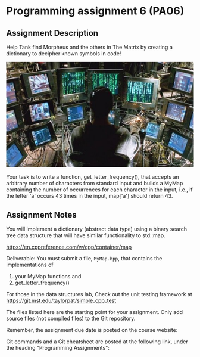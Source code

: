 Programming assignment 6 (PA06)
==============================

## Assignment Description
Help Tank find Morpheus and the others in The Matrix by creating a dictionary to decipher known symbols in code!

![matrix](tank_matrix.jpg)

Your task is to write a function, get_letter_frequency(), that accepts an 
arbitrary number of characters from standard input and builds a MyMap containing the
number of occurrences for each character in the input, i.e., if the letter 'a' occurs
43 times in the input, map['a'] should return 43.

## Assignment Notes
You will implement a dictionary (abstract data type) using a binary search tree
data structure that will have similar functionality to std::map.

https://en.cppreference.com/w/cpp/container/map

Deliverable: You must submit a file, `MyMap.hpp`, that contains the implementations of 
1. your MyMap functions and
2. get_letter_frequency()

For those in the data structures lab, Check out the unit testing framework at 
https://git.mst.edu/taylorpat/simple_cpp_test

The files listed here are the starting point for your assignment. 
Only add source files (not compiled files) to the Git repository.

Remember, the assignment due date is posted on the course website:

Git commands and a Git cheatsheet are posted at the following link, under the heading "Programming Assignments":

